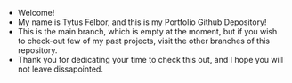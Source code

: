 - Welcome!
- My name is Tytus Felbor, and this is my Portfolio Github Depository!
- This is the main branch, which is empty at the moment, but if you wish to check-out few of my past projects, visit the other branches of this repository.
- Thank you for dedicating your time to check this out, and I hope you will not leave dissapointed.
